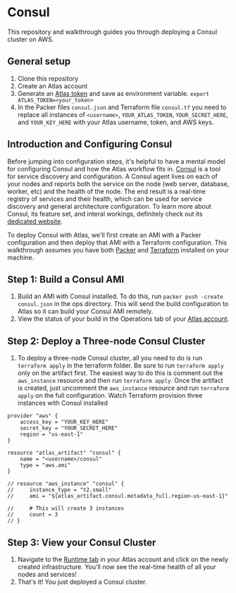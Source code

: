 Consul
===================
This repository and walkthrough guides you through deploying a Consul cluster on AWS.

General setup
-------------
1. Clone this repository
2. Create an Atlas account
3. Generate an [Atlas token](https://atlas.hashicorp.com/settings/tokens) and save as environment variable. 
`export ATLAS_TOKEN=<your_token>`
4. In the Packer files `consul.json` and Terraform file `consul.tf` you need to replace all instances of `<username>`, `YOUR_ATLAS_TOKEN`, `YOUR_SECRET_HERE`, and `YOUR_KEY_HERE` with your Atlas username, token, and AWS keys. 

Introduction and Configuring Consul
------------------------------------
Before jumping into configuration steps, it's helpful to have a mental model for configuring Consul and how the Atlas workflow fits in. [Consul](https://consul.io) is a tool for service discovery and configuration. A Consul agent lives on each of your nodes and reports both the service on the node (web server, database, worker, etc) and the health of the node. The end result is a real-time registry of services and their health, which can be used for service discovery and general architecture configuration. To learn more about Consul, its feature set, and interal workings, definitely check out its [dedicated website](https://consul.io).

To deploy Consul with Atlas, we'll first create an AMI with a Packer configuration and then deploy that AMI with a Terraform configuration. This walkthrough assumes you have both [Packer](http://www.packer.io/intro/getting-started/setup.html) and [Terraform](https://www.terraform.io/intro/getting-started/install.html) installed on your machine. 

Step 1: Build a Consul AMI
---------------------
1. Build an AMI with Consul installed. To do this, run `packer push -create consul.json` in the ops directory. This will send the build configuration to Atlas so it can build your Consul AMI remotely. 
2. View the status of your build in the Operations tab of your [Atlas account](atlas.hashicorp.com/operations).

Step 2: Deploy a Three-node Consul Cluster
-----------------------------------
1. To deploy a three-node Consul cluster, all you need to do is run `terraform apply` in the terraform folder. Be sure to run `terraform apply` only on the artifact first. The easiest way to do this is comment out the `aws_instance` resource and then run `terraform apply`. Once the artifact is created, just uncomment the `aws_instance` resource and run `terraform apply` on the full configuration. Watch Terraform provision three instances with Consul installed
```
provider "aws" {
    access_key = "YOUR_KEY_HERE"
    secret_key = "YOUR_SECRET_HERE"
    region = "us-east-1"
}

resource "atlas_artifact" "consul" {
    name = "<username>/consul"
    type = "aws.ami"
}

// resource "aws_instance" "consul" {
//     instance_type = "t2.small"
//     ami = "${atlas_artifact.consul.metadata_full.region-us-east-1}"

//     # This will create 3 instances
//     count = 3
// }
```

Step 3: View your Consul Cluster
------------------------
1. Navigate to the [Runtime tab](https://atlas.hashicorp.com/runtime) in your Atlas account and click on the newly created infrastructure. You'll now see the real-time health of all your nodes and services!
2. That's it! You just deployed a Consul cluster.
